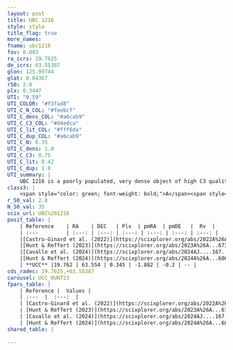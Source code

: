 ```yaml
---
layout: post
title: UBC 1216
style: style
title_flag: true
more_names: 
fname: ubc1216
fov: 0.093
ra_icrs: 19.7625
de_icrs: 63.55387
glon: 125.99744
glat: 0.84367
r50: 2.8
plx: 0.3447
UTI: "0.59"
UTI_COLOR: "#f3fad8"
UTI_C_N_COL: "#feebcf"
UTI_C_dens_COL: "#a6cab9"
UTI_C_C3_COL: "#d4edca"
UTI_C_lit_COL: "#fff6da"
UTI_C_dup_COL: "#a6cab9"
UTI_C_N: 0.35
UTI_C_dens: 1.0
UTI_C_C3: 0.75
UTI_C_lit: 0.42
UTI_C_dup: 1.0
UTI_summary: |
    UBC 1216 is a poorly populated, very dense object of high C3 quality. It was recently reported in the literature.
class3: |
    <span style="color: green; font-weight: bold;">A</span><span style="color: #FFC300; font-weight: bold;">B</span>
r_50_val: 2.8
N_50_val: 35
scix_url: UBC%201216
posit_table: |
    | Reference    | RA    | DEC   | Plx  | pmRA  | pmDE   |  Rv  |
    | :---         | :---: | :---: | :---: | :---: | :---: | :---: |
    |[Castro-Ginard et al. (2022)](https://scixplorer.org/abs/2022A%26A...661A.118C) | 19.79 | 63.56 | 0.34 | -1.89 | -0.2 | -- |
    |[Hunt & Reffert (2023)](https://scixplorer.org/abs/2023A%26A...673A.114H) | 19.705 | 63.563 | 0.34 | -1.887 | -0.196 | -47.609 |
    |[Cavallo et al. (2024)](https://scixplorer.org/abs/2024AJ....167...12C) | 19.827 | 63.54 | 0.339 | -- | -- | -- |
    |[Hunt & Reffert (2024)](https://scixplorer.org/abs/2024A%26A...686A..42H) | 19.705 | 63.563 | 0.34 | -1.887 | -0.196 | -47.609 |
    | **UCC** |19.762 | 63.554 | 0.345 | -1.882 | -0.2 | -- | 
cds_radec: 19.7625,+63.55387
carousel: UCC_HUNT23
fpars_table: |
    | Reference |  Values |
    | :---  |  :---:  |
    | [Castro-Ginard et al. (2022)](https://scixplorer.org/abs/2022A%26A...661A.118C) | `AV=3.011, Dist=3082, logAge=7.81` |
    | [Hunt & Reffert (2023)](https://scixplorer.org/abs/2023A%26A...673A.114H) | `AV50=3.445, diffAV50=1.868, MOD50=12.16, logAge50=7.744` |
    | [Cavallo et al. (2024)](https://scixplorer.org/abs/2024AJ....167...12C) | `AV50=3.32, dMod50=12.14, logAge50=7.7, [Fe/H]50=0.45` |
    | [Hunt & Reffert (2024)](https://scixplorer.org/abs/2024A%26A...686A..42H) | `MassJ=690.743` |
shared_table: |
    
---
```

